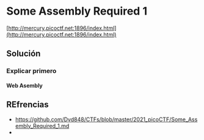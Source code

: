 # Some Assembly Required 1

[http://mercury.picoctf.net:1896/index.html](http://mercury.picoctf.net:1896/index.html)


## Solución

### Explicar primero
#### Web Asembly


## REfrencias 
- https://github.com/Dvd848/CTFs/blob/master/2021_picoCTF/Some_Assembly_Required_1.md
- 